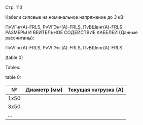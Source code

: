 Стр. 113

Кабели силовые на номинальное напряжение до 3 кВ:

ПvVГнг(A)-FRLS, PvVГЭнг(A)-FRLS, ПvBШвнг(A)-FRLS  
РАЗМЕРЫ И ВЕИТЕЛЬНОЕ СОДЕЙСТВИЕ КАБЕЛЕЙ (Данные рассчитаны):

ПvVГнг(A)-FRLS, PvVГЭнг(A)-FRLS, ПvBШвнг(A)-FRLS  

(table 0)

Tables:

table 0:

| № | Диаметр (мм) | Текущая нагрузка (A) |
|---|--------------|----------------------|
| 1x50 |            |                      |
| 3x50 |            |                      |
| ... |            |                      |
